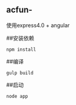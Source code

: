 ## acfun-
使用express4.0 + angular

##安装依赖
```
npm install
```


##编译

```
gulp build
```

##启动

```
node app
```
